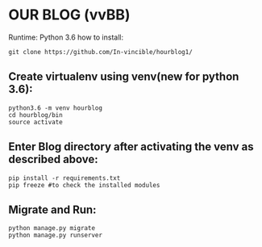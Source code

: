 # OUR BLOG (vvBB)

Runtime: Python 3.6
how to install:
```
git clone https://github.com/In-vincible/hourblog1/
```
## Create virtualenv using venv(new for python 3.6):
```
python3.6 -m venv hourblog
cd hourblog/bin
source activate
```
## Enter Blog directory after activating the venv as described above:
```
pip install -r requirements.txt
pip freeze #to check the installed modules
```

## Migrate and Run:
```
python manage.py migrate
python manage.py runserver
```
